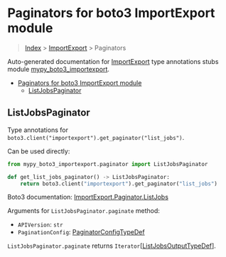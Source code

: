 # Paginators for boto3 ImportExport module

> [Index](..) > [ImportExport](.) > Paginators

Auto-generated documentation for
[ImportExport](https://boto3.amazonaws.com/v1/documentation/api/1.17.72/reference/services/importexport.html#ImportExport)
type annotations stubs module
[mypy_boto3_importexport](https://pypi.org/project/mypy-boto3-importexport/).

- [Paginators for boto3 ImportExport module](#paginators-for-boto3-importexport-module)
  - [ListJobsPaginator](#listjobspaginator)

## ListJobsPaginator

Type annotations for `boto3.client("importexport").get_paginator("list_jobs")`.

Can be used directly:

```python
from mypy_boto3_importexport.paginator import ListJobsPaginator

def get_list_jobs_paginator() -> ListJobsPaginator:
    return boto3.client("importexport").get_paginator("list_jobs")
```

Boto3 documentation:
[ImportExport.Paginator.ListJobs](https://boto3.amazonaws.com/v1/documentation/api/1.17.72/reference/services/importexport.html#ImportExport.Paginator.ListJobs)

Arguments for `ListJobsPaginator.paginate` method:

- `APIVersion`: `str`
- `PaginationConfig`:
  [PaginatorConfigTypeDef](./type_defs.md#paginatorconfigtypedef)

`ListJobsPaginator.paginate` returns
`Iterator`\[[ListJobsOutputTypeDef](./type_defs.md#listjobsoutputtypedef)\].
